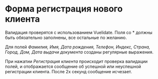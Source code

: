 # Форма регистрация нового клиента

Валидация проверятся с использованием Vuelidate.
Поля со * должны быть обязательно заполнены, все остальные по желанию.

Для полей _Фамилия, Имя, Дата рождения, Телефон, Индекс, Страна, Город, Дом, Дата выдачи документа_ созданы регулярные выражения.

При нажатии _Регистрация клиента_ происходит проверка валидации полей, и отображается сообщение об успешной или неуспешной регистрации клиента. После 2х секунд сообщение исчезает.